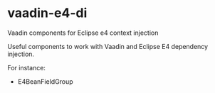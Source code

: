 # vaadin-e4-di
Vaadin components for Eclipse e4 context injection

Useful components to work with Vaadin and Eclipse E4 dependency injection.

For instance:
- E4BeanFieldGroup
